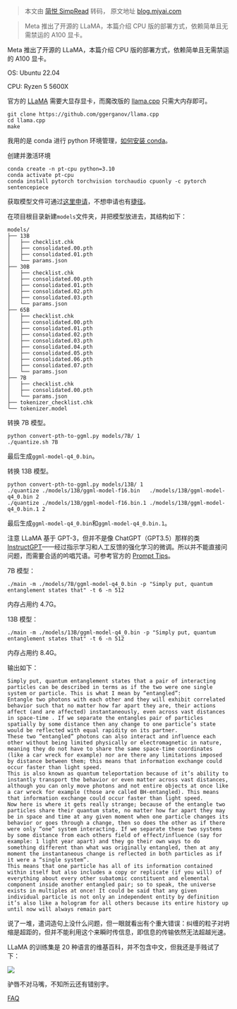 > 本文由 [简悦 SimpRead](http://ksria.com/simpread/) 转码， 原文地址 [blog.mjyai.com](https://blog.mjyai.com/2023/03/18/run-meta-chatgpt-llama-using-cpu/)

> Meta 推出了开源的 LLaMA，本篇介绍 CPU 版的部署方式，依赖简单且无需禁运的 A100 显卡。

Meta 推出了开源的 LLaMA，本篇介绍 CPU 版的部署方式，依赖简单且无需禁运的 A100 显卡。  

OS: Ubuntu 22.04

CPU: Ryzen 5 5600X

官方的 [LLaMA](https://github.com/facebookresearch/llama) 需要大显存显卡，而魔改版的 [llama.cpp](https://github.com/ggerganov/llama.cpp) 只需大内存即可。

```
git clone https://github.com/ggerganov/llama.cpp
cd llama.cpp
make
```

我用的是 conda 进行 python 环境管理，[如何安装 conda](https://blog.mjyai.com/2020/01/24/rtorrent-compile/)。

创建并激活环境

```
conda create -n pt-cpu python=3.10
conda activate pt-cpu
conda install pytorch torchvision torchaudio cpuonly -c pytorch sentencepiece
```

获取模型文件可通过[这里申请](https://forms.gle/jk851eBVbX1m5TAv5)，不想申请也有[捷径](https://github.com/facebookresearch/llama/pull/73/files)。

在项目根目录新建`models`文件夹，并把模型放进去，其结构如下：

```
models/
├── 13B
│   ├── checklist.chk
│   ├── consolidated.00.pth
│   ├── consolidated.01.pth
│   └── params.json
├── 30B
│   ├── checklist.chk
│   ├── consolidated.00.pth
│   ├── consolidated.01.pth
│   ├── consolidated.02.pth
│   ├── consolidated.03.pth
│   └── params.json
├── 65B
│   ├── checklist.chk
│   ├── consolidated.00.pth
│   ├── consolidated.01.pth
│   ├── consolidated.02.pth
│   ├── consolidated.03.pth
│   ├── consolidated.04.pth
│   ├── consolidated.05.pth
│   ├── consolidated.06.pth
│   ├── consolidated.07.pth
│   └── params.json
├── 7B
│   ├── checklist.chk
│   ├── consolidated.00.pth
│   └── params.json
├── tokenizer_checklist.chk
└── tokenizer.model
```

转换 7B 模型。

```
python convert-pth-to-ggml.py models/7B/ 1
./quantize.sh 7B
```

最后生成`ggml-model-q4_0.bin`。

转换 13B 模型。

```
python convert-pth-to-ggml.py models/13B/ 1
./quantize ./models/13B/ggml-model-f16.bin   ./models/13B/ggml-model-q4_0.bin 2
./quantize ./models/13B/ggml-model-f16.bin.1 ./models/13B/ggml-model-q4_0.bin.1 2
```

最后生成`ggml-model-q4_0.bin`和`ggml-model-q4_0.bin.1`。

注意 LLaMA 基于 GPT-3，但并不是像 ChatGPT（GPT3.5）那样的类 [InstructGPT](https://openai.com/research/instruction-following)——经过指示学习和人工反馈的强化学习的微调。所以并不能直接问问题，而需要合适的吟唱咒语。可参考官方的 [Prompt Tips](https://github.com/facebookresearch/llama/blob/main/FAQ.md#2-generations-are-bad)。

7B 模型：

```
./main -m ./models/7B/ggml-model-q4_0.bin -p "Simply put, quantum entanglement states that" -t 6 -n 512
```

内存占用约 4.7G。

13B 模型：

```
./main -m ./models/13B/ggml-model-q4_0.bin -p "Simply put, quantum entanglement states that" -t 6 -n 512
```

内存占用约 8.4G。

输出如下：

```
Simply put, quantum entanglement states that a pair of interacting particles can be described in terms as if the two were one single system or particle. This is what I mean by “entangled”:
Entangle two photons with each other and they will exhibit correlated behavior such that no matter how far apart they are, their actions affect (and are affected) instantaneously, even across vast distances in space-time . If we separate the entangles pair of particles spatially by some distance then any change to one particle’s state would be reflected with equal rapidity on its partner.
These two “entangled” photons can also interact and influence each other without being limited physically or electromagnetic in nature, meaning they do not have to share the same space-time coordinates (like a car wreck for example) nor are there any limitations imposed by distance between them; this means that information exchange could occur faster than light speed.
This is also known as quantum teleportation because of it’s ability to instantly transport the behavior or even matter across vast distances, although you can only move photons and not entire objects at once like a car wreck for example (those are called BH-entangled). This means that information exchange could occur faster than light speed.
Now here is where it gets really strange; because of the entangle two particles share their quantum state, no matter how far apart they may be in space and time at any given moment when one particle changes its behavior or goes through a change, then so does the other as if there were only “one” system interacting. If we separate these two systems by some distance from each others field of effect/influence (say for example: 1 light year apart) and they go their own ways to do something different than what was originally entangled, then at any moment the instantaneous change is reflected in both particles as if it were a “single system”.
This means that one particle has all of its information contained within itself but also includes a copy or replicate (if you will) of everything about every other subatomic constituent and elemental component inside another entangled pair; so to speak, the universe exists in multiples at once! It could be said that any given individual particle is not only an independent entity by definition it’s also like a hologram for all others because its entire history up until now will always remain part
```

说了一堆，遣词造句上没什么问题，但一眼就看出有个重大错误：纠缠的粒子对坍缩是超距的，但并不能利用这个来瞬时传信息，即信息的传输依然无法超越光速。

LLaMA 的训练集是 20 种语言的维基百科，并不包含中文，但我还是手贱试了下：

![](https://cdn.jsdelivr.net/gh/mjysci/imgs@master/blog/2023-03-18_23-29.png)

驴唇不对马嘴，不知所云还有错别字。

[FAQ](https://github.com/facebookresearch/llama/blob/main/FAQ.md)